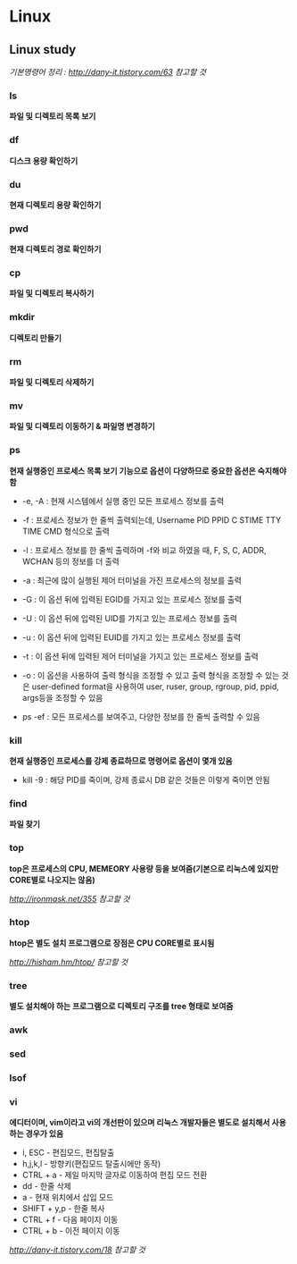# Linux

## Linux study
*기본명령어 정리 : http://dany-it.tistory.com/63 참고할 것*

### ls
**파일 및 디렉토리 목록 보기**

### df
**디스크 용량 확인하기**

### du
**현재 디렉토리 용량 확인하기**

### pwd
**현재 디렉토리 경로 확인하기**

### cp
**파일 및 디렉토리 복사하기**

### mkdir
**디렉토리 만들기**

### rm
**파일 및 디렉토리 삭제하기**

### mv
**파일 및 디렉토리 이동하기 & 파일명 변경하기**

### ps
**현재 실행중인 프로세스 목록 보기 기능으로 옵션이 다양하므로 중요한 옵션은 숙지해야함**

* -e, -A : 현재 시스템에서 실행 중인 모든 프로세스 정보를 출력

* -f : 프로세스 정보가 한 줄씩 출력되는데, Username PID PPID C STIME TTY TIME CMD 형식으로 출력

* -l : 프로세스 정보를 한 줄씩 출력하며 -f와 비교 하였을 때, F, S, C, ADDR, WCHAN 등의 정보를 더 출력

* -a : 최근에 많이 실행된 제어 터미널을 가진 프로세스의 정보를 출력

* -G : 이 옵션 뒤에 입력된 EGID를 가지고 있는 프로세스 정보를 출력

* -U : 이 옵션 뒤에 입력된 UID를 가지고 있는 프로세스 정보를 출력

* -u : 이 옵션 뒤에 입력된 EUID를 가지고 있는 프로세스 정보를 출력

* -t : 이 옵션 뒤에 입력된 제어 터미널을 가지고 있는 프로세스 정보를 출력

* -o : 이 옵션을 사용하여 출력 형식을 조정할 수 있고 출력 형식을 조정할 수 있는 것은 user-defined format을 사용하여 user, ruser, group, rgroup, pid, ppid, args등을 조정할 수 있음

* ps -ef : 모든 프로세스를 보여주고, 다양한 정보를 한 줄씩 출력할 수 있음

### kill
**현재 실행중인 프로세스를 강제 종료하므로 명령어로 옵션이 몇개 있음**
* kill -9 <PID> : 해당 PID를 죽이며, 강제 종료시 DB 같은 것들은 이렇게 죽이면 안됨

### find
**파일 찾기**

### top
**top은 프로세스의 CPU, MEMEORY 사용량 등을 보여줌(기본으로 리눅스에 있지만 CORE별로 나오지는 않음)**


*http://ironmask.net/355 참고할 것*

### htop
**htop은 별도 설치 프로그램으로 장점은 CPU CORE별로 표시됨**


*http://hisham.hm/htop/ 참고할 것*

### tree
**별도 설치해야 하는 프로그램으로 디렉토리 구조를 tree 형태로 보여줌**

### awk

### sed

### lsof

### vi
**에디터이며, vim이라고 vi의 개선판이 있으며 리눅스 개발자들은 별도로 설치해서 사용하는 경우가 있음**
* i, ESC - 편집모드, 편집탈출
* h,j,k,l - 방향키(편집모드 탈출시에만 동작)
* CTRL + a - 제일 마지막 글자로 이동하여 편집 모드 전환
* dd - 한줄 삭제
* a - 현재 위치에서 삽입 모드
* SHIFT + y,p - 한줄 복사
* CTRL + f - 다음 페이지 이동
* CTRL + b - 이전 페이지 이동


*http://dany-it.tistory.com/18 참고할 것*



































